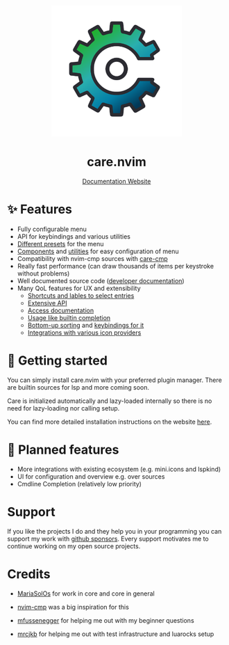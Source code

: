 <div align="center">

<img src="res/care.svg" width=300>

# care.nvim

[Documentation Website](https://max397574.github.io/care.nvim/)

</div>

# ✨ Features

-   Fully configurable menu
-   API for keybindings and various utilities
-   [Different presets](https://max397574.github.io/care.nvim/presets) for the
    menu
-   [Components](https://max397574.github.io/care.nvim/preset_components) and
    [utilities](https://max397574.github.io/care.nvim/preset_utils) for easy
    configuration of menu
-   Compatibility with nvim-cmp sources with
    [care-cmp](https://github.com/max397574/care-cmp)
-   Really fast performance (can draw thousands of items per keystroke without
    problems)
-   Well documented source code
    ([developer documentation](https://max397574.github.io/care.nvim/dev/))
-   Many QoL features for UX and extensibility
    -   [Shortcuts and lables to select entries](https://max397574.github.io/care.nvim/configuration_recipes#labels-and-shortcuts)
    -   [Extensive API](https://max397574.github.io/care.nvim/api)
    -   [Access documentation](https://max397574.github.io/care.nvim/configuration_recipes/#access-documentation)
    -   [Usage like builtin completion](https://max397574.github.io/care.nvim/configuration_recipes/#manual-completion-like-builtin-neovim)
    -   [Bottom-up sorting](https://max397574.github.io/care.nvim/config#sorting-direction)
        and
        [keybindings for it](https://max397574.github.io/care.nvim/configuration_recipes/#reverse-keybindings-for-reversed-menu)
    -   [Integrations with various icon providers](https://max397574.github.io/care.nvim/configuration_recipes/#integrations-for-icons)

# 🚀 Getting started

You can simply install care.nvim with your preferred plugin manager. There are
builtin sources for lsp and more coming soon.

Care is initialized automatically and lazy-loaded internally so there is no need
for lazy-loading nor calling setup.

You can find more detailed installation instructions on the website
[here](https://max397574.github.io/care.nvim/getting_started).

# 📆 Planned features

-   More integrations with existing ecosystem (e.g. mini.icons and lspkind)
-   UI for configuration and overview e.g. over sources
-   Cmdline Completion (relatively low priority)

# Support

If you like the projects I do and they help you in your programming you can
support my work with [github sponsors](https://github.com/sponsors/max397574).
Every support motivates me to continue working on my open source projects.

# Credits

-   [MariaSolOs](https://github.com/MariaSolOs) for work in core and core in
    general

-   [nvim-cmp](https://github.com/hrsh7th/nvim-cmp) was a big inspiration for
    this

-   [mfussenegger](https://github.com/mfussenegger) for helping me out with my
    beginner questions

-   [mrcjkb](https://github.com/mrcjkb) for helping me out with test
    infrastructure and luarocks setup
